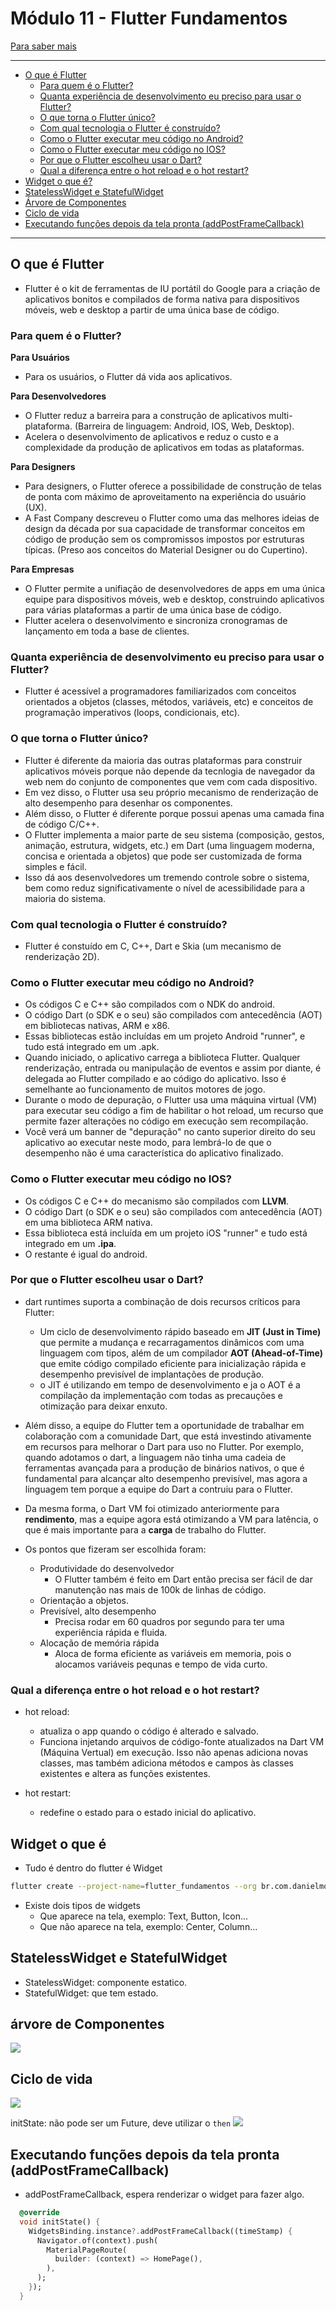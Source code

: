 # Módulo 11 - Flutter Fundamentos

[Para saber mais](https://flutter.dev/docs/resources/faq)

---

- [O que é Flutter](#o-que-é-flutter)
  - [Para quem é o Flutter?](#para-quem-é-o-flutter)
  - [Quanta experiência de desenvolvimento eu preciso para usar o Flutter?](#quanta-experiência-de-desenvolvimento-eu-preciso-para-usar-o-flutter)
  - [O que torna o Flutter único?](#o-que-torna-o-flutter-único)
  - [Com qual tecnologia o Flutter é construído?](#com-qual-tecnologia-o-flutter-é-construído)
  - [Como o Flutter executar meu código no Android?](#como-o-flutter-executar-meu-código-no-android)
  - [Como o Flutter executar meu código no IOS?](#como-o-flutter-executar-meu-código-no-ios)
  - [Por que o Flutter escolheu usar o Dart?](#por-que-o-flutter-escolheu-usar-o-dart)
  - [Qual a diferença entre o hot reload e o hot restart?](#qual-a-diferença-entre-o-hot-reload-e-o-hot-restart)
- [Widget o que é?](#widget-o-que-é)
- [StatelessWidget e StatefulWidget](#statelesswidget-e-statefulwidget)
- [Árvore de Componentes](#árvore-de-componentes)
- [Ciclo de vida](#ciclo-de-vida)
- [Executando funções depois da tela pronta (addPostFrameCallback)](#executando-funções-depois-da-tela-pronta-addpostframecallback)
---
## O que é Flutter
- Flutter é o kit de ferramentas de IU portátil do Google para a criação de aplicativos bonitos e compilados de forma nativa para dispositivos móveis, web e desktop a partir de uma única base de código.

### Para quem é o Flutter?

**Para Usuários**
- Para os usuários, o Flutter dá vida aos aplicativos.

**Para Desenvolvedores**
- O Flutter reduz a barreira para a construção de aplicativos multi-plataforma. (Barreira de linguagem: Android, IOS, Web, Desktop).
- Acelera o desenvolvimento de aplicativos e reduz o custo e a complexidade da produção de aplicativos em todas as plataformas.

**Para Designers**
- Para designers, o Flutter oferece a possibilidade de construção de telas de ponta com máximo de aproveitamento na experiência do usuário (UX).
- A Fast Company descreveu o Flutter como uma das melhores ideias de design da década por sua capacidade de transformar conceitos em código de produção sem os compromissos impostos por estruturas típicas. (Preso aos conceitos do Material Designer ou do Cupertino).

**Para Empresas**
- O Flutter permite a unifiação de desenvolvedores de apps em uma única equipe para dispositivos móveis, web e desktop, construindo aplicativos para várias plataformas a partir de uma única base de código.
- Flutter acelera o desenvolvimento e sincroniza cronogramas de lançamento em toda a base de clientes.

### Quanta experiência de desenvolvimento eu preciso para usar o Flutter?
- Flutter é acessível a programadores familiarizados com conceitos orientados a objetos (classes, métodos, variáveis, etc) e conceitos de programação imperativos (loops, condicionais, etc).

### O que torna o Flutter único?
- Flutter é diferente da maioria das outras plataformas para construir aplicativos móveis porque não depende da tecnlogia de navegador da web nem do conjunto de componentes que vem com cada dispositivo.
- Em vez disso, o Flutter usa seu próprio mecanismo de renderização de alto desempenho para desenhar os componentes.
- Além disso, o Flutter é diferente porque possui apenas uma camada fina de código C/C++.
- O Flutter implementa a maior parte de seu sistema (composição, gestos, animação, estrutura, widgets, etc.) em Dart (uma linguagem moderna, concisa e orientada a objetos) que pode ser customizada de forma simples e fácil.
- Isso dá aos desenvolvedores um tremendo controle sobre o sistema, bem como reduz significativamente o nível de acessibilidade para a maioria do sistema.

### Com qual tecnologia o Flutter é construído?

- Flutter é constuído em C, C++, Dart e Skia (um mecanismo de renderização 2D).
### Como o Flutter executar meu código no Android?
- Os códigos C e C++ são compilados com o NDK do android.
- O código Dart (o SDK e o seu) são compilados com antecedência (AOT) em bibliotecas nativas, ARM e x86.
- Essas bibliotecas estão incluídas em um projeto Android "runner", e tudo está integrado em um .apk.
- Quando iniciado, o aplicativo carrega a biblioteca Flutter. Qualquer renderização, entrada ou manipulação de eventos e assim por diante, é delegada ao Flutter compilado e ao código do aplicativo. Isso é semelhante ao funcionamento de muitos motores de jogo.
- Durante o modo de depuração, o Flutter usa uma máquina virtual (VM) para executar seu código a fim de habilitar o hot reload, um recurso que permite fazer alterações no código em execução sem recompilação.
- Você verá um banner de "depuração" no canto superior direito do seu aplicativo ao executar neste modo, para lembrá-lo de que o desempenho não é uma característica do aplicativo finalizado.

### Como o Flutter executar meu código no IOS?
- Os códigos C e C++ do mecanismo são compilados com **LLVM**.
- O código Dart (o SDK e o seu) são compilados com antecedência (AOT) em uma biblioteca ARM nativa.
- Essa biblioteca está incluída em um projeto iOS "runner" e tudo está integrado em um **.ipa**.
- O restante é igual do android.

### Por que o Flutter escolheu usar o Dart?
- dart runtimes suporta a combinação de dois recursos críticos para Flutter:
  - Um ciclo de desenvolvimento rápido baseado em **JIT (Just in Time)** que permite a mudança e recarragamentos dinâmicos com uma linguagem com tipos, além de um compilador **AOT (Ahead-of-Time)** que emite código compilado eficiente para inicialização rápida e desempenho previsível de implantações de produção.
  - o JIT é utilizando em tempo de desenvolvimento e ja o AOT é a compilação da implementação com todas as precauções e otimização para deixar enxuto.
- Além disso, a equipe do Flutter tem a oportunidade de trabalhar em colaboração com a comunidade Dart, que está investindo ativamente em recursos para melhorar o Dart para uso no Flutter. Por exemplo, quando adotamos o dart, a linguagem não tinha uma cadeia de ferramentas avançada para a produção de binários nativos, o que é fundamental para alcançar alto desempenho previsível, mas agora a linguagem tem porque a equipe do Dart a contruiu para o Flutter.
- Da mesma forma, o Dart VM foi otimizado anteriormente para **rendimento**, mas a equipe agora está otimizando a VM para latência, o que é mais importante para a **carga** de trabalho do Flutter.

- Os pontos que fizeram ser escolhida foram:
  - Produtividade do desenvolvedor
    - O Flutter também é feito em Dart então precisa ser fácil de dar manutenção nas mais de 100k de linhas de código.
  - Orientação a objetos.
  - Previsível, alto desempenho
    - Precisa rodar em 60 quadros por segundo para ter uma experiência rápida e fluida.
  - Alocação de memória rápida
    - Aloca de forma eficiente as variáveis em memoria, pois o alocamos variáveis pequnas e tempo de vida curto.

### Qual a diferença entre o hot reload e o hot restart?

- hot reload:
  - atualiza o app quando o código é alterado e salvado.
  - Funciona injetando arquivos de código-fonte atualizados na Dart VM (Máquina Vertual) em execução. Isso não apenas adiciona novas classes, mas também adiciona métodos e campos às classes existentes e altera as funções existentes.

- hot restart:
  - redefine o estado para o estado inicial do aplicativo.


## Widget o que é
- Tudo é dentro do flutter é Widget
```bash
flutter create --project-name=flutter_fundamentos --org br.com.danielmorita --platforms android,ios -a kotlin -i swift ./flutter_fundamentos
```
- Existe dois tipos de widgets
  - Que aparece na tela, exemplo: Text, Button, Icon...
  - Que não aparece na tela, exemplo: Center, Column...

## StatelessWidget e StatefulWidget
- StatelessWidget: componente estatico.
- StatefulWidget: que tem estado.

## árvore de Componentes
<img src="img1.png"/>

## Ciclo de vida

<img src="img2.png"/>

initState: não pode ser um Future, deve utilizar o `then`
<img src="img3.png"/>

## Executando funções depois da tela pronta (addPostFrameCallback)
- addPostFrameCallback, espera renderizar o widget para fazer algo.
```dart
  @override
  void initState() {
    WidgetsBinding.instance?.addPostFrameCallback((timeStamp) {
      Navigator.of(context).push(
        MaterialPageRoute(
          builder: (context) => HomePage(),
        ),
      );
    });
  }
```